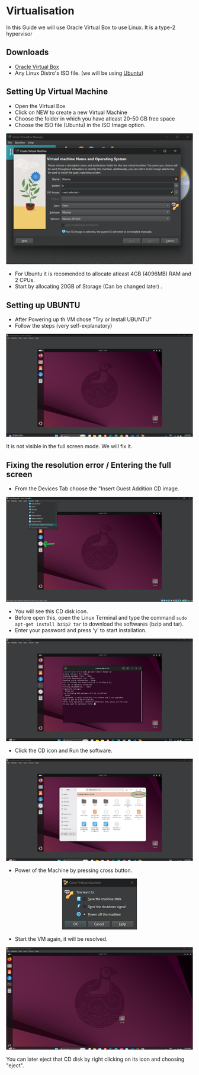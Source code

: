 # Virtualisation
In this Guide we will use Oracle Virtual Box to use Linux. It is a type-2 hypervisor

## Downloads
- [Oracle Virtual Box](https://www.virtualbox.org/wiki/Downloads)
- Any Linux Distro's ISO file. (we will be using [Ubuntu](https://ubuntu.com/download/desktop))

## Setting Up Virtual Machine 
- Open the Virtual Box
- Click on NEW to create a new Virtual Machine
- Choose the folder in which you have atleast 20-50 GB free space
- Choose the ISO file (Ubuntu) in the ISO Image option.

![](Resources/Screenshot%202025-09-28%20033350.png)

- For Ubuntu it is recomended to allocate atleast 4GB (4096MB) RAM  and 2 CPUs.
- Start by allocating 20GB of Storage (Can be changed later) .

## Setting up UBUNTU
- After Powering up th VM chose "Try or Install UBUNTU"
- Follow the steps (very self-explanatory)

![](Resources/Screenshot%202025-09-28%20222959.png)

It is not visible in the full screen mode. We will fix it. 

## Fixing the resolution error / Entering the full screen
- From the Devices Tab choose the "Insert Guest Addition CD image. 

![](Resources/Screenshot%202025-09-28%20223812.png)

- You will see this CD disk icon.
- Before open this, open the Linux Terminal and type the command `sudo apt-get install bzip2 tar` to download the softwares (bzip and tar).
- Enter your password and press 'y' to start installation.

![](Resources/Screenshot%202025-09-28%20225532.png)

- Click the CD icon and Run the software.

![](Resources/Screenshot%202025-09-28%20225745.png)

- Power of the Machine by pressing cross button. 

<div align="center">
<img src="Resources/Screenshot 2025-09-28 230554.png" width=40%>
</div>

- Start the VM again, it will be resolved.

![](Resources/Screenshot%202025-09-28%20231410.png)

You can later eject that CD disk by right clicking on its icon and choosing "eject".

